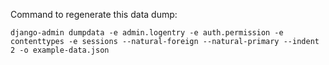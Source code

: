 Command to regenerate this data dump:

    django-admin dumpdata -e admin.logentry -e auth.permission -e contenttypes -e sessions --natural-foreign --natural-primary --indent 2 -o example-data.json
